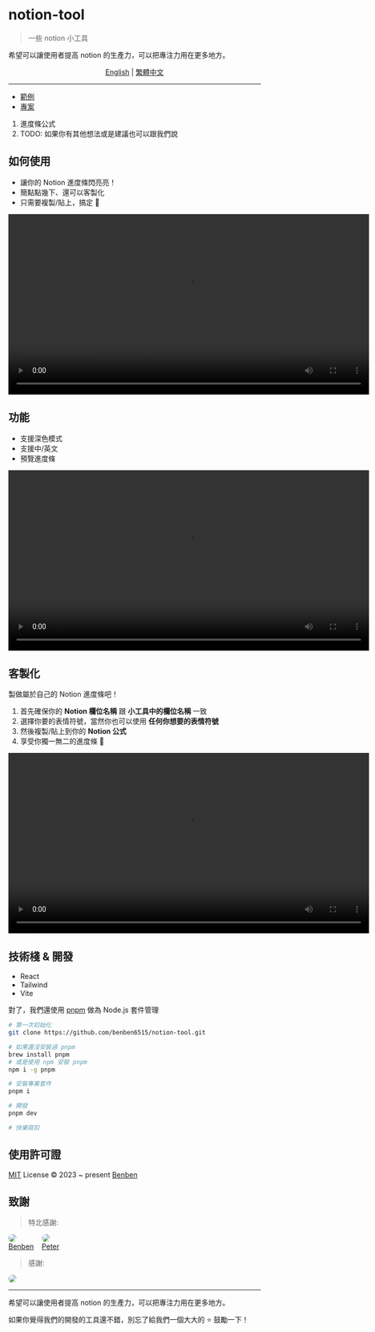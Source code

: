 # notion-tool

> 一些 notion 小工具

希望可以讓使用者提高 notion 的生產力，可以把專注力用在更多地方。

<div align="center">
  <a href="./README.md">English</a>
  <span> | </span>
  <a href="./README.zh-tw.md">繁體中文</a>
</div>
<hr />

- [範例](https://notion-tool.netlify.app/)
- [專案](https://github.com/benben6515/notion-tool)

1. 進度條公式
2. TODO: 如果你有其他想法或是建議也可以跟我們說

## 如何使用

- 讓你的 Notion 進度條閃亮亮！
- 簡點點幾下、還可以客製化
- 只需要複製/貼上，搞定 🎉

<div align="center">
  <video src="./public/images/how-to-use.mov" width="720" controls>How to use</video>
</div>

## 功能

- 支援深色模式
- 支援中/英文
- 預覽進度條

<div align="center">
  <video src="./public/images/features.mov" width="720" controls>Features</video>
</div>

## 客製化

製做屬於自己的 Notion 進度條吧！

1. 首先確保你的 **Notion 欄位名稱** 跟 **小工具中的欄位名稱** 一致
2. 選擇你要的表情符號，當然你也可以使用 **任何你想要的表情符號**
3. 然後複製/貼上到你的 **Notion 公式**
4. 享受你獨一無二的進度條 🎉

<div align="center">
  <video src="./public/images/customize.mov" width="720" controls>Customize</video>
</div>

## 技術棧 & 開發

- React
- Tailwind
- Vite

對了，我們還使用 [pnpm](https://pnpm.io/) 做為 Node.js 套件管理

```sh
# 第一次初始化
git clone https://github.com/benben6515/notion-tool.git

# 如果還沒安裝過 pnpm
brew install pnpm
# 或是使用 npm 安裝 pnpm
npm i -g pnpm

# 安裝專案套件
pnpm i

# 開發
pnpm dev

# 快樂寫扣
```

## 使用許可證

[MIT](./LICENSE) License © 2023 ~ present [Benben](https://github.com/benben6515)

## 致謝

> 特北感謝:

<div style="display: flex">
  <a href="https://github.com/benben6515" style="margin-right: 1rem">
      <img src="https://avatars.githubusercontent.com/u/61361198?s=40&v=4" style="border-radius: 50%;" />
    <div>Benben</div>
  </a>
  <a href="https://github.com/Peter-Liao-github">
      <img src="https://avatars.githubusercontent.com/u/30005366?s=40&v=4" style="border-radius: 50%;" />
    <div>Peter</div>
  </a>
</div>

> 感謝:

<div style="display: flex">
  <a href="https://github.com/rockyooooooo" style="margin-right: 1rem">
      <img src="https://avatars.githubusercontent.com/u/77043048?s=30&v=4" style="border-radius: 50%;" />
  </a>
</div>

<hr />

希望可以讓使用者提高 notion 的生產力，可以把專注力用在更多地方。

如果你覺得我們的開發的工具還不錯，別忘了給我們一個大大的 ⭐️ 鼓勵一下！
